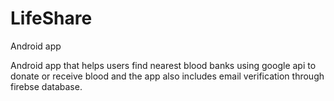 # LifeShare
Android app

Android app that helps users find nearest blood banks using google api to donate or receive blood and the app also includes email verification through firebse database.
